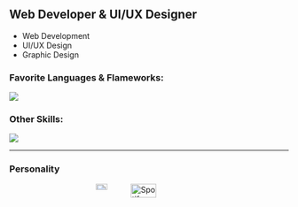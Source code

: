 ## Web Developer & UI/UX Designer
- Web Development
- UI/UX Design
- Graphic Design

### Favorite Languages & Flameworks:
![](https://skillicons.dev/icons?i=typescript,react,python,fastapi,rust)

### Other Skills:
![](https://skillicons.dev/icons?i=docker,figma,illustrator)

---

### Personality
<div style="display: flex; justify-content: center; width: 100%;">
  <div style="display: flex;">
    <img src="https://yourtest.app/assets/16p/avatars/entj-commander.svg" width="33%" />
    <img src="https://spotify-recently-played-readme.vercel.app/api?user=21hjina3d6m43a6rsoba7vjqy&unique=true" alt="Spotify recently played" width="49%" />
  </div>
</div>
